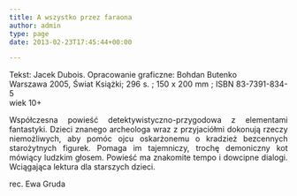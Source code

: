 ```yaml
---
title: A wszystko przez faraona
author: admin
type: page
date: 2013-02-23T17:45:44+00:00

---
```

<p style="text-align: justify;">
  Tekst: Jacek Dubois. Opracowanie graficzne: Bohdan Butenko<br /> Warszawa 2005, Świat Książki; 296 s. ; 150 x 200 mm ; ISBN 83-7391-834-5<br /> wiek 10+
</p>

<p style="text-align: justify;">
  Współczesna powieść detektywistyczno-przygodowa z elementami fantastyki. Dzieci znanego archeologa wraz z przyjaciółmi dokonują rzeczy niemożliwych, aby pomóc ojcu oskarżonemu o kradzież bezcennych starożytnych figurek. Pomaga im tajemniczy, trochę demoniczny kot mówiący ludzkim głosem. Powieść ma znakomite tempo i dowcipne dialogi. Wciągająca lektura dla starszych dzieci.
</p>

<p style="text-align: justify;">
  rec. Ewa Gruda
</p>